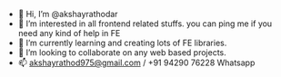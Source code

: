 - 👋 Hi, I’m @akshayrathodar
- 👀 I’m interested in all frontend related stuffs. you can ping me if you need any kind of help in FE
- 🌱 I’m currently learning and creating lots of FE libraries.
- 💞️ I’m looking to collaborate on any web based projects.
- 📫 akshayrathod975@gmail.com / +91 94290 76228 Whatsapp

<!---
akshayrathodar/akshayrathodar is a ✨ special ✨ repository because its `README.md` (this file) appears on your GitHub profile.
You can click the Preview link to take a look at your changes.
--->
